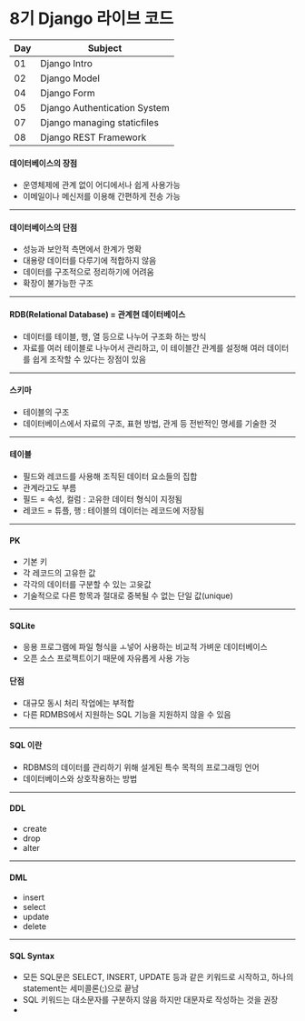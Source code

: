 # 8기 Django 라이브 코드

| Day  | Subject                      |
| ---- | ---------------------------- |
| 01   | Django Intro                 |
| 02   | Django Model                 |
| 04   | Django Form                  |
| 05   | Django Authentication System |
| 07   | Django managing staticfiles  |
| 08   | Django REST Framework        |



#### 데이터베이스의 장점
- 운영체제에 관계 없이 어디에서나 쉽게 사용가능
- 이메일이나 메신저를 이용해 간편하게 전송 가능
---
#### 데이터베이스의 단점
- 성능과 보안적 측면에서 한계가 명확
- 대용량 데이터를 다루기에 적합하지 않음
- 데이터를 구조적으로 정리하기에 어려움
- 확장이 불가능한 구조
---
#### RDB(Relational Database) = 관계현 데이터베이스
- 데이터를 테이블, 행, 열 등으로 나누어 구조화 하는 방식
- 자료를 여러 테이블로 나누어서 관리하고, 이 테이블간 관계를 설정해 여러 데이터를 쉽게 조작할 수 있다는 장점이 있음
---

#### 스키마
- 테이블의 구조
- 데이터베이스에서 자료의 구조, 표현 방법, 관게 등 전반적인 명세를 기술한 것
---

#### 테이블
- 필드와 레코드를 사용해 조직된 데이터 요소들의 집합
- 관계라고도 부름
- 필드 = 속성, 컬럼 : 고유한 데이터 형식이 지정됨
- 레코드 = 튜플, 행 : 테이블의 데이터는 레코드에 저장됨

---
#### PK
- 기본 키
- 각 레코드의 고유한 값
-   각각의 데이터를 구분할 수 있는 고윳값
- 기술적으로 다른 항목과 절대로 중복될 수 없는 단일 값(unique)

---
#### SQLite
- 응용 프로그램에 파일 형식을 ㅗ넣어 사용하는 비교적 가벼운 데이터베이스
- 오픈 소스 프로젝트이기 때문에 자유롭게 사용 가능
#### 단점
- 대규모 동시 처리 작업에는 부적합
- 다른 RDMBS에서 지원하는 SQL 기능을 지원하지 않을 수 있음

---
#### SQL 이란
- RDBMS의 데이터를 관리하기 위해 설게된 특수 목적의 프로그래밍 언어
- 데이터베이스와 상호작용하는 방법

---
#### DDL
- create
- drop
- alter

---
#### DML
- insert
- select
- update
- delete

---
#### SQL Syntax
- 모든 SQL문은 SELECT, INSERT, UPDATE 등과 같은 키워드로 시작하고, 하나의 statement는 세미콜론(;)으로 끝남
- SQL 키워드는 대소문자를 구분하지 않음 하지만 대문자로 작성하는 것을 권장
- 
